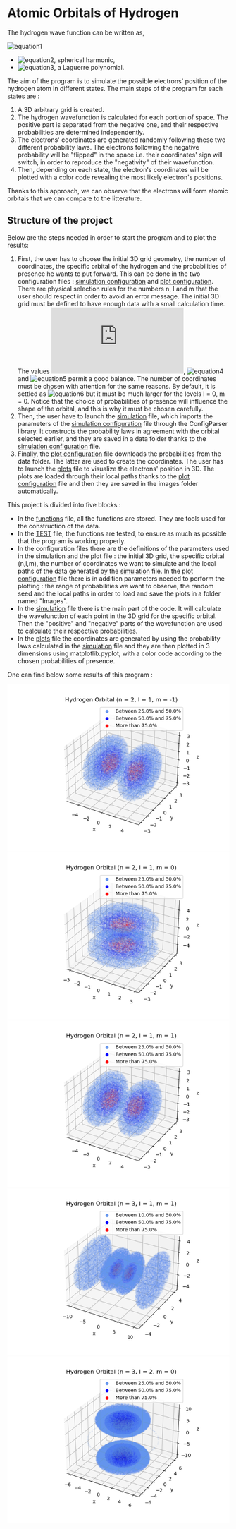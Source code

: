 # Atomic Orbitals of Hydrogen
The hydrogen wave function can be written as,

![equation1](https://latex.codecogs.com/gif.latex?\phi_{n,l,m}(r)&space;=&space;Y_{l,m}(\theta,\phi)e^{-r/na_{1}}(\frac{r}{a_{1}})^{l}L_{n-l-1}(r))
- ![equation2](https://latex.codecogs.com/gif.latex?Y_{l,m}(\theta,\phi)), spherical harmonic,
- ![equation3](https://latex.codecogs.com/gif.latex?L_{n-l-1}(r)), a Laguerre polynomial.

The aim of the program is to simulate the possible electrons' position of the hydrogen atom in different states. The main steps of the program for each states are :
1. A 3D arbitrary grid is created.
2. The hydrogen wavefunction is calculated for each portion of space. The positive part is separated from the negative one, and their respective probabilities are determined independently.
3. The electrons' coordinates are generated randomly following these two different probability laws. The electrons following the negative probability will be "flipped" in the space i.e. their coordinates' sign will switch, in order to reproduce the "negativity" of their wavefunction.
4. Then, depending on each state, the electron's coordinates will be plotted with a color code revealing the most likely electron's positions.

Thanks to this approach, we can observe that the electrons will form atomic orbitals that we can compare to the litterature.

## Structure of the project
Below are the steps needed in order to start the program and to plot the results:
1. First, the user has to choose the initial 3D grid geometry, the number of coordinates, the specific orbital of the hydrogen and the probabilities of presence he wants to put forward.  This can be done in the two configuration files : [simulation configuration](https://github.com/Laurecaz/Software-and-Computing-for-Applied-Physics/blob/ef0252217abe2e4b3c39d2659da81562aa5215c8/config_simulation210.txt) and [plot configuration](https://github.com/Laurecaz/Software-and-Computing-for-Applied-Physics/blob/b587c0f6da051b77be8b47f6628081cdbb259a4a/config_plot210.txt). There are physical selection rules for the numbers n, l and m that the user should respect in order to avoid an error message. The initial 3D grid must be defined to have enough data with a small calculation time. The values ![equation3](https://latex.codecogs.com/gif.latex?dz&space;=&space;0.5), ![equation4](https://latex.codecogs.com/gif.latex?z_{min}&space;=&space;-10) and ![equation5](https://latex.codecogs.com/gif.latex?z_{max}&space;=&space;10) permit a good balance.  The number of coordinates must be chosen with attention for the same reasons. By default, it is settled as ![equation6](https://latex.codecogs.com/gif.latex?10^{6}) but it must be much larger for the levels l = 0, m = 0. Notice that the choice of probabilities of presence will influence the shape of the orbital, and this is why it must be chosen carefully.
2. Then, the user have to launch the [simulation](https://github.com/Laurecaz/Software-and-Computing-for-Applied-Physics/blob/de85d5e009ced667e0141f3a0d8e6c4123cfd2d2/simulation.py) file, which imports the parameters of the [simulation configuration](https://github.com/Laurecaz/Software-and-Computing-for-Applied-Physics/blob/ef0252217abe2e4b3c39d2659da81562aa5215c8/config_simulation210.txt) file through the ConfigParser library. It constructs the probability laws in agreement with the orbital selected earlier, and they are saved in a data folder thanks to the [simulation configuration](https://github.com/Laurecaz/Software-and-Computing-for-Applied-Physics/blob/ef0252217abe2e4b3c39d2659da81562aa5215c8/config_simulation210.txt) file.
3. Finally, the [plot configuration](https://github.com/Laurecaz/Software-and-Computing-for-Applied-Physics/blob/b587c0f6da051b77be8b47f6628081cdbb259a4a/config_plot210.txt) file downloads the probabilities from the data folder. The latter are used to create the coordinates. The user has to launch the [plots](https://github.com/Laurecaz/Software-and-Computing-for-Applied-Physics/blob/5c4a491834a57a51ed0aa21658dc98df6b3fecb9/plots.py) file to visualize the electrons' position in 3D. The plots are loaded through their local paths thanks to the [plot configuration](https://github.com/Laurecaz/Software-and-Computing-for-Applied-Physics/blob/b587c0f6da051b77be8b47f6628081cdbb259a4a/config_plot210.txt) file and then they are saved in the images folder automatically.



This project is divided into five blocks :
- In the [functions](https://github.com/Laurecaz/Software-and-Computing-for-Applied-Physics/blob/940fe41fe7cd766f584223bdf788edfa74fe2dde/functions.py) file, all the functions are stored. They are tools used for the construction of the data.
- In the [TEST](https://github.com/Laurecaz/Software-and-Computing-for-Applied-Physics/blob/270d73a5cbd91113226b05de11b54120ec58fd4f/TEST.py) file, the functions are tested, to ensure as much as possible that the program is working properly.
- In the configuration files there are the definitions of the parameters used in the simulation and the plot file : the initial 3D grid, the specific orbital (n,l,m), the number of coordinates we want to simulate and the local paths of the data generated by the [simulation](https://github.com/Laurecaz/Software-and-Computing-for-Applied-Physics/blob/de85d5e009ced667e0141f3a0d8e6c4123cfd2d2/simulation.py) file. In the [plot configuration](https://github.com/Laurecaz/Software-and-Computing-for-Applied-Physics/blob/b587c0f6da051b77be8b47f6628081cdbb259a4a/config_plot210.txt) file there is in addition parameters needed to perform the plotting : the range of probabilities we want to observe, the random seed and the local paths in order to load and save the plots in a folder named "Images".  
- In the [simulation](https://github.com/Laurecaz/Software-and-Computing-for-Applied-Physics/blob/de85d5e009ced667e0141f3a0d8e6c4123cfd2d2/simulation.py) file there is the main part of the code. It will calculate the wavefunction of each point in the 3D grid for the specific orbital. Then the "positive" and "negative" parts of the wavefunction are used to calculate their respective probabilities.
- In the [plots](https://github.com/Laurecaz/Software-and-Computing-for-Applied-Physics/blob/5c4a491834a57a51ed0aa21658dc98df6b3fecb9/plots.py) file the coordinates are generated by using the probability laws calculated in the [simulation](https://github.com/Laurecaz/Software-and-Computing-for-Applied-Physics/blob/de85d5e009ced667e0141f3a0d8e6c4123cfd2d2/simulation.py) file and they are then plotted in 3 dimensions using matplotlib.pyplot, with a color code according to the chosen probabilities of presence.

One can find below some results of this program :

![config](./Images/orbitals_21-1.png)![config](./Images/orbitals_210.png)![config](./Images/orbitals_211.png)![config](./Images/orbitals_311.png)![config](./Images/orbitals_320.png)
